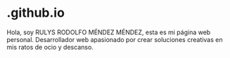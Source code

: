 # .github.io
Hola, soy RULYS RODOLFO MÉNDEZ MÉNDEZ, esta es mi página web personal. Desarrollador web apasionado por crear soluciones creativas en mis ratos de ocio y descanso.
